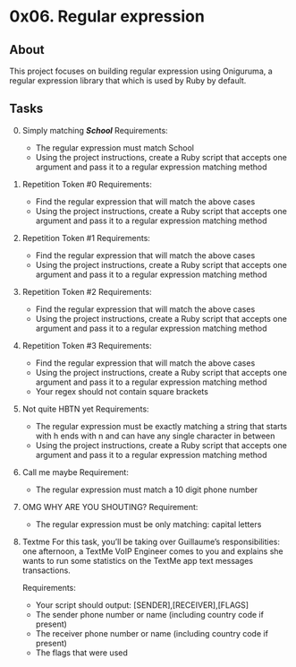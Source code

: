 # 0x06. Regular expression
## About
This project focuses on building regular expression using Oniguruma, a regular expression library that which is used by Ruby by default.

## Tasks
0. Simply matching ***School***
	Requirements:
	* The regular expression must match School
	* Using the project instructions, create a Ruby script that accepts one argument and pass it to a regular expression matching method
1. Repetition Token #0
	Requirements:
	* Find the regular expression that will match the above cases
	* Using the project instructions, create a Ruby script that accepts one argument and pass it to a regular expression matching method
2. Repetition Token #1
	Requirements:
	* Find the regular expression that will match the above cases
	* Using the project instructions, create a Ruby script that accepts one argument and pass it to a regular expression matching method
3. Repetition Token #2
	Requirements:
	* Find the regular expression that will match the above cases
	* Using the project instructions, create a Ruby script that accepts one argument and pass it to a regular expression matching method
4. Repetition Token #3
	Requirements:
	* Find the regular expression that will match the above cases
	* Using the project instructions, create a Ruby script that accepts one argument and pass it to a regular expression matching method
	* Your regex should not contain square brackets
5. Not quite HBTN yet
	Requirements:
	* The regular expression must be exactly matching a string that starts with h ends with n and can have any single character in between
	* Using the project instructions, create a Ruby script that accepts one argument and pass it to a regular expression matching method
6. Call me maybe
	Requirement:
	* The regular expression must match a 10 digit phone number
7. OMG WHY ARE YOU SHOUTING?
	Requirement:
	* The regular expression must be only matching: capital letters
8. Textme
	For this task, you’ll be taking over Guillaume’s responsibilities: one afternoon, a TextMe VoIP Engineer comes to you and explains she wants to run some statistics on the TextMe app text messages transactions.

	Requirements:
	* Your script should output: [SENDER],[RECEIVER],[FLAGS]
	* The sender phone number or name (including country code if present)
	* The receiver phone number or name (including country code if present)
	* The flags that were used
